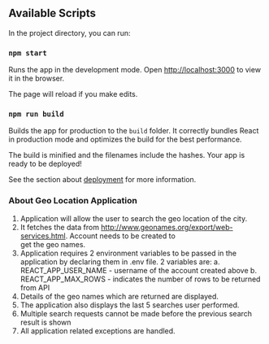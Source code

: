 ## Available Scripts

In the project directory, you can run:

### `npm start`

Runs the app in the development mode.
Open [http://localhost:3000](http://localhost:3000) to view it in the browser.

The page will reload if you make edits.

### `npm run build`

Builds the app for production to the `build` folder.
It correctly bundles React in production mode and optimizes the build for the best performance.

The build is minified and the filenames include the hashes.
Your app is ready to be deployed!

See the section about [deployment](https://facebook.github.io/create-react-app/docs/deployment) for more information.

### About Geo Location Application

1. Application will allow the user to search the geo location of the city.
2. It fetches the data from http://www.geonames.org/export/web-services.html. Account needs to be created to    
   get the geo names.
3. Application requires 2 environment variables to be passed in the application by declaring them in .env file.
   2 variables are:
        a. REACT_APP_USER_NAME - username of the account created above
        b. REACT_APP_MAX_ROWS - indicates the number of rows to be returned from API
4. Details of the geo names which are returned are displayed.
5. The application also displays the last 5 searches user performed.
6. Multiple search requests cannot be made before the previous search result is shown
7. All application related exceptions are handled.
